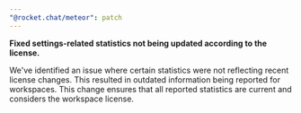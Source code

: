 ```yaml
---
"@rocket.chat/meteor": patch
---
```


**Fixed settings-related statistics not being updated according to the license.**

We've identified an issue where certain statistics were not reflecting recent license changes. This resulted in outdated information being reported for workspaces.
This change ensures that all reported statistics are current and considers the workspace license.
